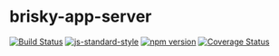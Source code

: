 # brisky-app-server
<!-- VDOC.badges travis; standard; npm; coveralls -->
<!-- DON'T EDIT THIS SECTION (including comments), INSTEAD RE-RUN `vdoc` TO UPDATE -->
[![Build Status](https://travis-ci.org/vigour-io/brisky-app-server.svg?branch=master)](https://travis-ci.org/vigour-io/brisky-app-server)
[![js-standard-style](https://img.shields.io/badge/code%20style-standard-brightgreen.svg)](http://standardjs.com/)
[![npm version](https://badge.fury.io/js/brisky-app-server.svg)](https://badge.fury.io/js/brisky-app-server)
[![Coverage Status](https://coveralls.io/repos/github/vigour-io/brisky-app-server/badge.svg?branch=master)](https://coveralls.io/github/vigour-io/brisky-app-server?branch=master)
<!-- VDOC END -->

